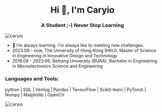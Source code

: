 <h1 align="center">Hi 👋, I'm Caryio</h1>
<h3 align="center">A Student ;-) Never Stop Learning</h3>

<p align="left"> <img src="https://komarev.com/ghpvc/?username=caryio&label=Profile%20views&color=0e75b6&style=flat" alt="caryio" /> </p>

- 🌱 I’m always learning. I'm always like to meeting new challenges.
- 2023.09 - now, The University of Hong Kong (HKU), Master of Science in Engineering in Innovative Design and Technology
- 2019.09 - 2023.06, Beihang University (BUAA), Bachelor in Engineering in Microelectronics Science and Engineering

<p align="left">
</p>

<h3 align="left">Languages and Tools:</h3>
<p align="left"> python | SQL | Verilog | Pandas | TensorFlow | Scikit-learn | PyTorch | Numpy | Matplotlib | OpenCV</p>

<p><img align="center" src="https://github-readme-stats.vercel.app/api/top-langs?username=caryio&show_icons=true&locale=en&layout=compact" alt="caryio" /></p>



